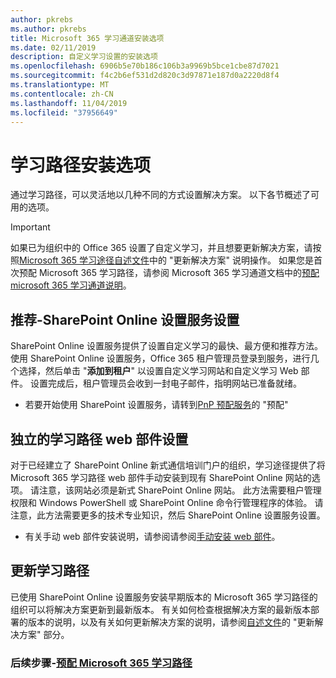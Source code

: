 ```yaml
---
author: pkrebs
ms.author: pkrebs
title: Microsoft 365 学习通道安装选项
ms.date: 02/11/2019
description: 自定义学习设置的安装选项
ms.openlocfilehash: 6906b5e70b186c106b3a9969b5bce1cbe87d7021
ms.sourcegitcommit: f4c2b6ef531d2d820c3d97871e187d0a2220d8f4
ms.translationtype: MT
ms.contentlocale: zh-CN
ms.lasthandoff: 11/04/2019
ms.locfileid: "37956649"
---
```

# <a name="learning-pathways-setup-options"></a>学习路径安装选项
通过学习路径，可以灵活地以几种不同的方式设置解决方案。 以下各节概述了可用的选项。

> [!IMPORTANT]
> 如果已为组织中的 Office 365 设置了自定义学习，并且想要更新解决方案，请按照[Microsoft 365 学习途径自述文件](https://github.com/pnp/custom-learning-office-365)中的 "更新解决方案" 说明操作。 如果您是首次预配 Microsoft 365 学习路径，请参阅 Microsoft 365 学习通道文档中的[预配 microsoft 365 学习通道说明]( https://docs.microsoft.com/en-us/office365/customlearning/custom_provision)。  


## <a name="recommended---sharepoint-online-provisioning-service-setup"></a>推荐-SharePoint Online 设置服务设置 
SharePoint Online 设置服务提供了设置自定义学习的最快、最方便和推荐方法。 使用 SharePoint Online 设置服务，Office 365 租户管理员登录到服务，进行几个选择，然后单击 "**添加到租户**" 以设置自定义学习网站和自定义学习 Web 部件。 设置完成后，租户管理员会收到一封电子邮件，指明网站已准备就绪。 

- 若要开始使用 SharePoint 设置服务，请转到[PnP 预配服务](custom_provision.md)的 "预配"   

## <a name="stand-alone-learning-pathways-web-part-setup"></a>独立的学习路径 web 部件设置
对于已经建立了 SharePoint Online 新式通信培训门户的组织，学习途径提供了将 Microsoft 365 学习路径 web 部件手动安装到现有 SharePoint Online 网站的选项。 请注意，该网站必须是新式 SharePoint Online 网站。 此方法需要租户管理权限和 Windows PowerShell 或 SharePoint Online 命令行管理程序的体验。 请注意，此方法需要更多的技术专业知识，然后 SharePoint Online 设置服务设置。

- 有关手动 web 部件安装说明，请参阅请参阅[手动安装 web 部件](custom_manualsetup.md)。 

## <a name="update-learning-pathways"></a>更新学习路径
已使用 SharePoint Online 设置服务安装早期版本的 Microsoft 365 学习路径的组织可以将解决方案更新到最新版本。 有关如何检查根据解决方案的最新版本部署的版本的说明，以及有关如何更新解决方案的说明，请参阅[自述文件](https://github.com/pnp/custom-learning-office-365/blob/master/README.md)的 "更新解决方案" 部分。

### <a name="next-steps---provision-microsoft-365-learning-pathwayscustom_provisionmd"></a>后续步骤-[预配 Microsoft 365 学习路径](custom_provision.md)
